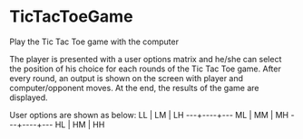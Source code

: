 # TicTacToeGame
Play the Tic Tac Toe game with the computer

The player is presented with a user options matrix and he/she can select the position of his choice for each rounds of the Tic Tac Toe game.
After every round, an output is shown on the screen with player and computer/opponent moves.
At the end, the results of the game are displayed.

User options are shown as below:
LL | LM | LH
---+----+---
ML | MM | MH
---+----+---
HL | HM | HH


